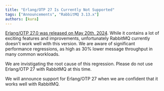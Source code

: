 ```yaml
---
title: "Erlang/OTP 27 Is Currently Not Supported"
tags: ["Announcements", "RabbitMQ 3.13.x"]
authors: [kura]
---
```


[Erlang/OTP 27.0 was released on May 20th, 2024](https://www.erlang.org/blog/highlights-otp-27/).
While it contains a lot of exciting features and improvements, unfortunately RabbitMQ currently
doesn't work well with this version. We are aware of significant performance regressions,
as high as 30% lower message throughput in many common workloads.

We are invistigating the root cause of this regression.
Please do not use Erlang/OTP 27 with RabbitMQ at this time.

We will announce support for Erlang/OTP 27 when we are confident that it works well with RabbitMQ.

